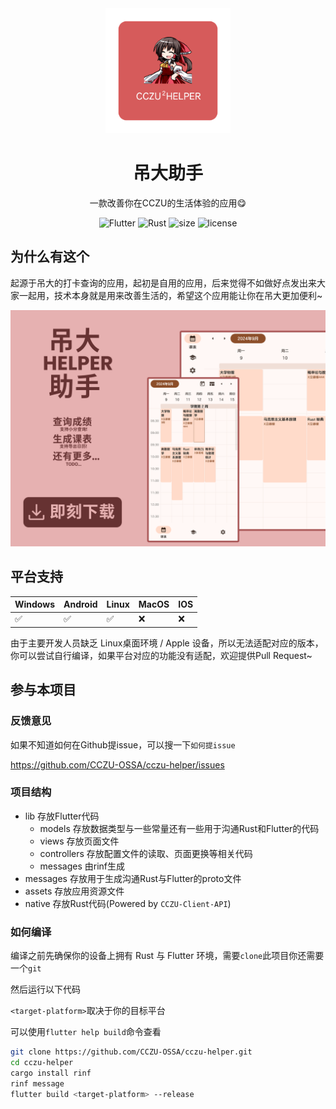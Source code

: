 <div align=center>
  <img width=200 src="assets\cczu_helper_icon.png"  alt="图标"/>
  <h1 align="center">吊大助手</h1>
</div>

<div align=center>

一款改善你在CCZU的生活体验的应用😋

<img src="https://img.shields.io/badge/flutter-3+-blue" alt="Flutter">
  <img src="https://img.shields.io/badge/Rust-2021-brown" alt="Rust">
  <img src="https://img.shields.io/github/languages/code-size/CCZU-OSSA/cczu-helper?color=green" alt="size">
  <img src="https://img.shields.io/github/license/CCZU-OSSA/cczu-helper" alt="license">
</div>

## 为什么有这个

起源于吊大的打卡查询的应用，起初是自用的应用，后来觉得不如做好点发出来大家一起用，技术本身就是用来改善生活的，希望这个应用能让你在吊大更加便利~

[![图片](doc/screenshot.png)](https://github.com/CCZU-OSSA/cczu-helper/releases/latest)

## 平台支持

| Windows | Android | Linux      | MacOS | IOS |
| ------- | ------- | ---------- | ----- | --- |
| ✅       | ✅       | ✅ | ❌     | ❌   |

由于主要开发人员缺乏 Linux桌面环境 / Apple 设备，所以无法适配对应的版本，你可以尝试自行编译，如果平台对应的功能没有适配，欢迎提供Pull Request~

## 参与本项目

### 反馈意见

如果不知道如何在Github提issue，可以搜一下`如何提issue`

https://github.com/CCZU-OSSA/cczu-helper/issues

### 项目结构

- lib 存放Flutter代码
    - models 存放数据类型与一些常量还有一些用于沟通Rust和Flutter的代码
    - views 存放页面文件
    - controllers 存放配置文件的读取、页面更换等相关代码
    - messages 由rinf生成
 - messages 存放用于生成沟通Rust与Flutter的proto文件
 - assets 存放应用资源文件
 - native 存放Rust代码(Powered by `CCZU-Client-API`)

### 如何编译

编译之前先确保你的设备上拥有 Rust 与 Flutter 环境，需要`clone`此项目你还需要一个`git`

然后运行以下代码

`<target-platform>`取决于你的目标平台

可以使用`flutter help build`命令查看

```sh
git clone https://github.com/CCZU-OSSA/cczu-helper.git
cd cczu-helper
cargo install rinf
rinf message
flutter build <target-platform> --release
```
